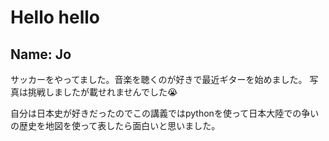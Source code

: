 # Hello hello

## Name: Jo 


サッカーをやってました。音楽を聴くのが好きで最近ギターを始めました。
写真は挑戦しましたが載せれませんでした😭

自分は日本史が好きだったのでこの講義ではpythonを使って日本大陸での争いの歴史を地図を使って表したら面白いと思いました。
